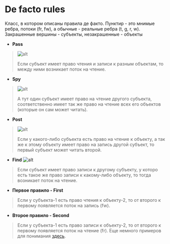 # De facto rules
Класс, в котором описаны правила де факто.
Пунктир - это мнимые ребра, потоки (fr, fw), а обычные - реальные ребра (t, g, r, w). 
Закрашенные вершины - субъекты, незакрашенные - объекты

* **Pass**
> ![alt](http://nob.cs.ucdavis.edu/classes/ecs235b-2013-02/handouts/tg-pass.jpg)
> 
> Если субъект имеет право чтения и записи к разным объектам, то между ними возникает поток на чтение.
* **Spy**
> ![alt](http://nob.cs.ucdavis.edu/classes/ecs235b-2013-02/handouts/tg-spy.jpg)
> 
> А тут один субъект имеет право на чтение другого субъекта, 
> соответственно имеет так же право на чтение всех его объектов (которые он сам может читать). 
* **Post**
> ![alt](http://nob.cs.ucdavis.edu/classes/ecs235b-2013-02/handouts/tg-post.jpg)
> 
> Если у какого-либо субъекта есть право на чтение к объекту, а так же к этому 
> объекту имеет право на запись другой субъект, то первый субъект может читать второй.
* **Find**
![alt](http://nob.cs.ucdavis.edu/classes/ecs235b-2013-02/handouts/tg-find.jpg)
> Если субъект имеет право записи к другому субъекту, у которо есть такое же право записи к какому-либо объекту, то тогда возникает поток на чтение.
* **Первое правило - First**
> 
> Если у субъекта-1 есть право чтения к объекту-2, то от второго к первому появляется поток на запись (fw).
* **Второе правило - Second**
> 
> Если у субъекта-1 есть право записи к объекту-2, то от второго к первому появляется поток на чтение (fr).
Еще немного примеров для понимания [здесь](http://nob.cs.ucdavis.edu/classes/ecs235b-2013-02/handouts/tg-stuff.html).